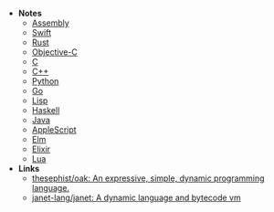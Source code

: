 - **Notes**
	- [Assembly](Assembly.md)
	- [Swift](Programming/Swift.md)
	- [Rust](Programming/Rust.md)
	- [Objective-C](Programming/Objective-C.md)
	- [C](C.md)
	- [C++](Programming/C++.md)
	- [Python](Programming/Python.md)
	- [Go](Programming/Go.md)
	- [Lisp](../Lisp.md)
	- [Haskell](../Haskell.md)
	- [Java](../Java.md)
	- [AppleScript](Programming/AppleScript.md)
	- [Elm](Elm.md)
	- [Elixir](Elixir.md)
	- [Lua](Lua.md)
- **Links**
	- [thesephist/oak: An expressive, simple, dynamic programming language.](https://github.com/thesephist/oak)
	- [janet-lang/janet: A dynamic language and bytecode vm](https://github.com/janet-lang/janet)